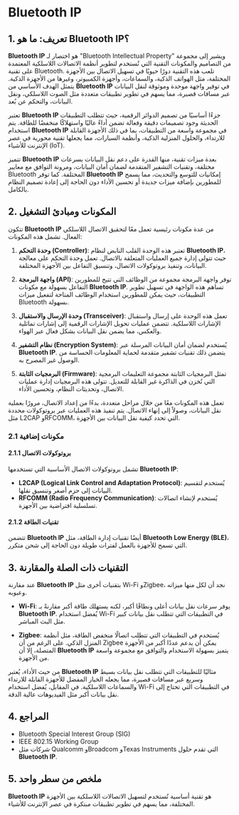 # Bluetooth IP

## 1. تعريف: ما هو **Bluetooth IP**؟
**Bluetooth IP** هو اختصار لـ "Bluetooth Intellectual Property" ويشير إلى مجموعة من التصاميم والمكونات التقنية التي تُستخدم لتطوير أنظمة الاتصالات اللاسلكية المعتمدة على تقنية Bluetooth. تلعب هذه التقنية دورًا حيويًا في تسهيل الاتصال بين الأجهزة المختلفة، مثل الهواتف الذكية، والسماعات، وأجهزة الكمبيوتر، وغيرها من الأجهزة الذكية. يتمثل الهدف الأساسي من **Bluetooth IP** في توفير واجهة موحدة وموثوقة لنقل البيانات عبر مسافات قصيرة، مما يسهم في تطوير تطبيقات متعددة مثل الصوت اللاسلكي، ونقل البيانات، والتحكم عن بُعد.

تعتبر **Bluetooth IP** جزءًا أساسيًا من تصميم الدوائر الرقمية، حيث تتطلب التطبيقات الحديثة وجود تصميمات دقيقة وفعالة تضمن أداءً عاليًا واستهلاكًا منخفضًا للطاقة. يتم استخدام **Bluetooth IP** في مجموعة واسعة من التطبيقات، بما في ذلك الأجهزة القابلة للارتداء، والحلول المنزلية الذكية، وأنظمة السيارات، مما يجعلها تقنية محورية في عصر الإنترنت للأشياء (IoT).

تتميز **Bluetooth IP** بعدة ميزات تقنية، منها القدرة على دعم نقل البيانات بسرعات مختلفة، وتقنيات التشفير المتقدمة لضمان أمان البيانات، ومرونة التوافق مع معايير Bluetooth المختلفة. كما توفر **Bluetooth IP** إمكانيات للتوسع والتحديث، مما يسمح للمطورين بإضافة ميزات جديدة أو تحسين الأداء دون الحاجة إلى إعادة تصميم النظام بالكامل.

## 2. المكونات ومبادئ التشغيل
تتكون **Bluetooth IP** من عدة مكونات رئيسية تعمل معًا لتحقيق الاتصال اللاسلكي الفعال. تشمل هذه المكونات:

1. **وحدة التحكم (Controller)**: تعتبر هذه الوحدة القلب النابض لنظام **Bluetooth IP**، حيث تتولى إدارة جميع العمليات المتعلقة بالاتصال. تعمل وحدة التحكم على معالجة البيانات، وتنفيذ بروتوكولات الاتصال، وتنسيق التفاعل بين الأجهزة المختلفة.

2. **واجهة البرمجة (API)**: توفر واجهة البرمجة مجموعة من الوظائف التي تتيح للمطورين التفاعل بسهولة مع مكونات **Bluetooth IP**. تساهم هذه الواجهة في تسهيل تطوير التطبيقات، حيث يمكن للمطورين استخدام الوظائف المتاحة لتفعيل ميزات Bluetooth بسهولة.

3. **وحدة الإرسال والاستقبال (Transceiver)**: تعمل هذه الوحدة على إرسال واستقبال الإشارات اللاسلكية. تتضمن عمليات تحويل الإشارات الرقمية إلى إشارات تماثلية والعكس، مما يضمن نقل البيانات بشكل فعال عبر الهواء.

4. **نظام التشفير (Encryption System)**: يُستخدم لضمان أمان البيانات المرسلة عبر **Bluetooth IP**. يتضمن ذلك تقنيات تشفير متقدمة لحماية المعلومات الحساسة من الوصول غير المصرح به.

5. **البرمجيات الثابتة (Firmware)**: تمثل البرمجيات الثابتة مجموعة التعليمات البرمجية التي تُخزن في الذاكرة غير القابلة للتعديل. تتولى هذه البرمجيات إدارة عمليات الاتصال، وتحديثات النظام، وتحسين الأداء.

تعمل هذه المكونات معًا من خلال مراحل متعددة، بدءًا من إعداد الاتصال، مرورًا بعملية نقل البيانات، وصولاً إلى إنهاء الاتصال. يتم تنفيذ هذه العمليات عبر بروتوكولات محددة مثل L2CAP وRFCOMM، التي تحدد كيفية نقل البيانات بين الأجهزة.

### 2.1 مكونات إضافية
#### 2.1.1 بروتوكولات الاتصال
تشمل بروتوكولات الاتصال الأساسية التي تستخدمها **Bluetooth IP**:
- **L2CAP (Logical Link Control and Adaptation Protocol)**: يُستخدم لتقسيم البيانات إلى حزم أصغر وتنسيق نقلها.
- **RFCOMM (Radio Frequency Communication)**: يُستخدم لإنشاء اتصالات تسلسلية افتراضية بين الأجهزة.

#### 2.1.2 تقنيات الطاقة
تتضمن **Bluetooth IP** أيضًا تقنيات إدارة الطاقة، مثل **Bluetooth Low Energy (BLE)**، التي تسمح للأجهزة بالعمل لفترات طويلة دون الحاجة إلى شحن متكرر.

## 3. التقنيات ذات الصلة والمقارنة
عند مقارنة **Bluetooth IP** بتقنيات أخرى مثل Wi-Fi وZigbee، نجد أن لكل منها ميزاته وعيوبه. 

- **Wi-Fi**: يوفر سرعات نقل بيانات أعلى ونطاقًا أكبر، لكنه يستهلك طاقة أكبر مقارنةً بـ **Bluetooth IP**. يُفضل استخدام Wi-Fi في التطبيقات التي تتطلب نقل بيانات كبير مثل البث المباشر.

- **Zigbee**: يُستخدم في التطبيقات التي تتطلب اتصالًا منخفض الطاقة، مثل أنظمة المنزل الذكي. على الرغم من أن Zigbee يمكن أن يدعم عددًا أكبر من الأجهزة المتصلة، إلا أن **Bluetooth IP** يتميز بسهولة الاستخدام والتوافق مع مجموعة واسعة من الأجهزة.

من حيث الأداء، يُعتبر **Bluetooth IP** مثاليًا للتطبيقات التي تتطلب نقل بيانات بسيط وسريع عبر مسافات قصيرة، مما يجعله الخيار المفضل للأجهزة القابلة للارتداء والسماعات اللاسلكية. في المقابل، يُفضل استخدام Wi-Fi في التطبيقات التي تحتاج إلى نقل بيانات أكبر مثل الفيديوهات عالية الدقة.

## 4. المراجع
- Bluetooth Special Interest Group (SIG)
- IEEE 802.15 Working Group
- شركات مثل Qualcomm وBroadcom وTexas Instruments التي تقدم حلول **Bluetooth IP**.

## 5. ملخص من سطر واحد
**Bluetooth IP** هو تقنية أساسية تُستخدم لتسهيل الاتصالات اللاسلكية بين الأجهزة المختلفة، مما يسهم في تطوير تطبيقات مبتكرة في عصر الإنترنت للأشياء.